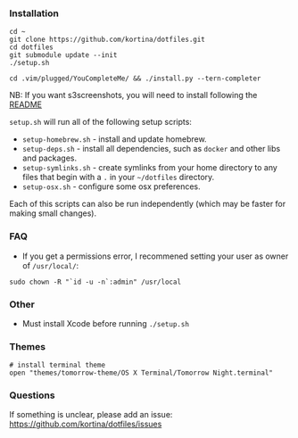 ### Installation

    cd ~
    git clone https://github.com/kortina/dotfiles.git
    cd dotfiles
    git submodule update --init
    ./setup.sh

    cd .vim/plugged/YouCompleteMe/ && ./install.py --tern-completer

NB: If you want s3screenshots, you will need to install following the [README](https://github.com/kortina/dotfiles/tree/master/s3screenshots)

`setup.sh` will run all of the following setup scripts: 

* `setup-homebrew.sh` - install and update homebrew.
* `setup-deps.sh` - install all dependencies, such as `docker` and other libs and packages.
* `setup-symlinks.sh` - create symlinks from your home directory to any files that begin with a `.` in your `~/dotfiles` directory.
* `setup-osx.sh` - configure some osx preferences.

Each of this scripts can also be run independently (which may be faster for making small changes).

### FAQ

* If you get a permissions error, I recommened setting your user as owner of `/usr/local/`:

```
sudo chown -R "`id -u -n`:admin" /usr/local
```

### Other

* Must install Xcode before running `./setup.sh`

### Themes

    # install terminal theme
    open "themes/tomorrow-theme/OS X Terminal/Tomorrow Night.terminal"


### Questions

If something is unclear, please add an issue: https://github.com/kortina/dotfiles/issues

